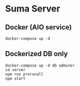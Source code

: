# Suma Server

## Docker (AIO service)
```
docker-compose up -d
```
## Dockerized DB only
```
docker-compose up -d db adminer
cd server
npm run prerunall
npm start
```